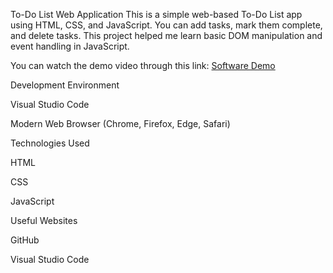 To-Do List Web Application
This is a simple web-based To-Do List app using HTML, CSS, and JavaScript. You can add tasks, mark them complete, and delete tasks. This project helped me learn basic DOM manipulation and event handling in JavaScript.

You can watch the demo video through this link: [Software Demo](https://screenrec.com/share/OePfnSEUpM)

Development Environment

Visual Studio Code

Modern Web Browser (Chrome, Firefox, Edge, Safari)

Technologies Used

HTML

CSS

JavaScript

Useful Websites

GitHub

Visual Studio Code
